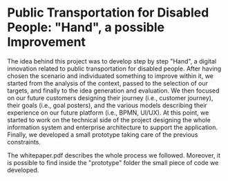 # Public Transportation for Disabled People: "Hand", a possible Improvement

The idea behind this project was to develop step by step "Hand", a digital innovation related to public transportation for disabled people. After having chosen the scenario and individuated something to improve within it, we started from the analysis of the context, passed to the selection of our targets, and finally to the idea generation and evaluation. We then focused on our future customers designing their journey (i.e., customer journey), their goals (i.e., goal posters), and the various models describing their experience on our future platform (i.e., BPMN, UI/UX). At this point, we started to work on the technical side of the project designing the whole information system and enterprise architecture to support the application. Finally, we developed a small prototype taking care of the previous constraints.

The whitepaper.pdf describes the whole process we followed. Moreover, it is possible to find inside the "prototype" folder the small piece of code we developed.
